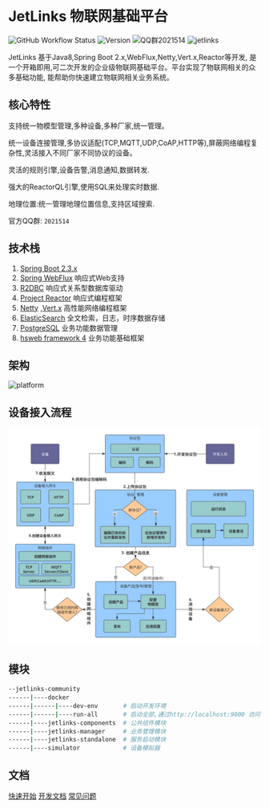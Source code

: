 # JetLinks 物联网基础平台

![GitHub Workflow Status](https://img.shields.io/github/workflow/status/jetlinks/jetlinks-community/Auto%20Deploy%20Docker?label=docker)
![Version](https://img.shields.io/badge/Version-1.7--RELEASE-brightgreen)
![QQ群2021514](https://img.shields.io/badge/QQ群-2021514-brightgreen)
![jetlinks](https://visitor-badge.glitch.me/badge?page_id=jetlinks)

JetLinks 基于Java8,Spring Boot 2.x,WebFlux,Netty,Vert.x,Reactor等开发, 
是一个开箱即用,可二次开发的企业级物联网基础平台。平台实现了物联网相关的众多基础功能,
能帮助你快速建立物联网相关业务系统。
 

## 核心特性

支持统一物模型管理,多种设备,多种厂家,统一管理。

统一设备连接管理,多协议适配(TCP,MQTT,UDP,CoAP,HTTP等),屏蔽网络编程复杂性,灵活接入不同厂家不同协议的设备。

灵活的规则引擎,设备告警,消息通知,数据转发.

强大的ReactorQL引擎,使用SQL来处理实时数据.

地理位置:统一管理地理位置信息,支持区域搜索. 

官方QQ群: `2021514`

## 技术栈

1. [Spring Boot 2.3.x](https://spring.io/projects/spring-boot)
2. [Spring WebFlux](https://spring.io/) 响应式Web支持
3. [R2DBC](https://r2dbc.io/) 响应式关系型数据库驱动
4. [Project Reactor](https://projectreactor.io/) 响应式编程框架
4. [Netty](https://netty.io/) ,[Vert.x](https://vertx.io/) 高性能网络编程框架
5. [ElasticSearch](https://www.elastic.co/cn/products/enterprise-search) 全文检索，日志，时序数据存储
6. [PostgreSQL](https://www.postgresql.org) 业务功能数据管理
7. [hsweb framework 4](https://github.com/hs-web) 业务功能基础框架

## 架构

![platform](./platform.svg)

## 设备接入流程

![flow](./flow.svg)

## 模块

```bash
--jetlinks-community
------|----docker
------|------|----dev-env       # 启动开发环境
------|------|----run-all       # 启动全部,通过http://localhost:9000 访问系统.
------|----jetlinks-components  # 公共组件模块
------|----jetlinks-manager     # 业务管理模块
------|----jetlinks-standalone  # 服务启动模块
------|----simulator            # 设备模拟器
```

## 文档

[快速开始](http://doc.jetlinks.cn/basics-guide/quick-start.html) 
[开发文档](http://doc.jetlinks.cn/dev-guide/start.html) 
[常见问题](http://doc.jetlinks.cn/common-problems/network-components.html) 
